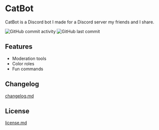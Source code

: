 # CatBot
CatBot is a Discord bot I made for a Discord server my friends and I share.

![GitHub commit activity](https://img.shields.io/github/commit-activity/t/zentiph/catbot)
![GitHub last commit](https://img.shields.io/github/last-commit/zentiph/catbot)

## Features
* Moderation tools
* Color roles
* Fun commands

## Changelog
[changelog.md](changelog.md)

## License
[license.md](license.md)
